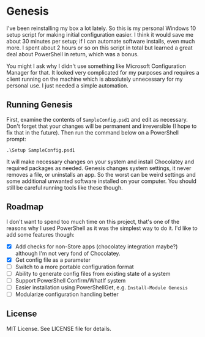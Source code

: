 # Genesis

I've been reinstalling my box a lot lately. So this is my personal Windows 10
setup script for making initial configuration easier. I think it would save
me about 30 minutes per setup; if I can automate software installs, even much
more. I spent about 2 hours or so on this script in total but learned a great
deal about PowerShell in return, which was a bonus.

You might I ask why I didn't use something like Microsoft Configuration Manager
for that. It looked very complicated for my purposes and requires a client running
on the machine which is absolutely unnecessary for my personal use. I just needed
a simple automation.

## Running Genesis

First, examine the contents of `SampleConfig.psd1` and edit as necessary. Don't
forget that your changes will be permanent and irreversible (I hope to fix that
in the future). Then run the command below on a PowerShell prompt:

    .\Setup SampleConfig.psd1

It will make necessary changes on your system and install Chocolatey and required
packages as needed. Genesis changes system settings, it never removes a file, or
uninstalls an app. So the worst can be weird settings and some additional unwanted
software installed on your computer. You should still be careful running tools like
these though.

## Roadmap

I don't want to spend too much time on this project, that's one of the
reasons why I used PowerShell as it was the simplest way to do it. I'd
like to add some features though:

* [X] Add checks for non-Store apps (chocolatey integration maybe?) although
  I'm not very fond of Chocolatey.
* [X] Get config file as a parameter
* [ ] Switch to a more portable configuration format
* [ ] Ability to generate config files from existing state of a system
* [ ] Support PowerShell Confirm/WhatIf system
* [ ] Easier installation using PowerShellGet, e.g. `Install-Module Genesis`
* [ ] Modularize configuration handling better

## License

MIT License. See LICENSE file for details.

